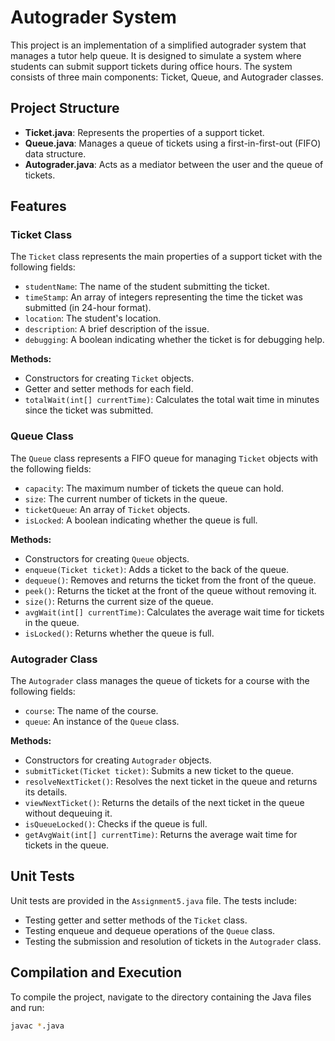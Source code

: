# Autograder System

This project is an implementation of a simplified autograder system that manages a tutor help queue. It is designed to simulate a system where students can submit support tickets during office hours. The system consists of three main components: Ticket, Queue, and Autograder classes.

## Project Structure

- **Ticket.java**: Represents the properties of a support ticket.
- **Queue.java**: Manages a queue of tickets using a first-in-first-out (FIFO) data structure.
- **Autograder.java**: Acts as a mediator between the user and the queue of tickets.

## Features

### Ticket Class
The `Ticket` class represents the main properties of a support ticket with the following fields:
- `studentName`: The name of the student submitting the ticket.
- `timeStamp`: An array of integers representing the time the ticket was submitted (in 24-hour format).
- `location`: The student's location.
- `description`: A brief description of the issue.
- `debugging`: A boolean indicating whether the ticket is for debugging help.

**Methods:**
- Constructors for creating `Ticket` objects.
- Getter and setter methods for each field.
- `totalWait(int[] currentTime)`: Calculates the total wait time in minutes since the ticket was submitted.

### Queue Class
The `Queue` class represents a FIFO queue for managing `Ticket` objects with the following fields:
- `capacity`: The maximum number of tickets the queue can hold.
- `size`: The current number of tickets in the queue.
- `ticketQueue`: An array of `Ticket` objects.
- `isLocked`: A boolean indicating whether the queue is full.

**Methods:**
- Constructors for creating `Queue` objects.
- `enqueue(Ticket ticket)`: Adds a ticket to the back of the queue.
- `dequeue()`: Removes and returns the ticket from the front of the queue.
- `peek()`: Returns the ticket at the front of the queue without removing it.
- `size()`: Returns the current size of the queue.
- `avgWait(int[] currentTime)`: Calculates the average wait time for tickets in the queue.
- `isLocked()`: Returns whether the queue is full.

### Autograder Class
The `Autograder` class manages the queue of tickets for a course with the following fields:
- `course`: The name of the course.
- `queue`: An instance of the `Queue` class.

**Methods:**
- Constructors for creating `Autograder` objects.
- `submitTicket(Ticket ticket)`: Submits a new ticket to the queue.
- `resolveNextTicket()`: Resolves the next ticket in the queue and returns its details.
- `viewNextTicket()`: Returns the details of the next ticket in the queue without dequeuing it.
- `isQueueLocked()`: Checks if the queue is full.
- `getAvgWait(int[] currentTime)`: Returns the average wait time for tickets in the queue.

## Unit Tests

Unit tests are provided in the `Assignment5.java` file. The tests include:
- Testing getter and setter methods of the `Ticket` class.
- Testing enqueue and dequeue operations of the `Queue` class.
- Testing the submission and resolution of tickets in the `Autograder` class.

## Compilation and Execution

To compile the project, navigate to the directory containing the Java files and run:
```sh
javac *.java
